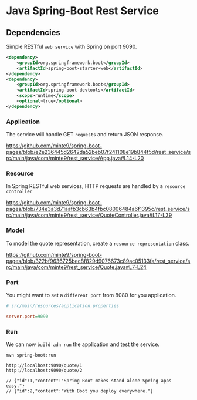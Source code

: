 # Java Spring-Boot Rest Service

## Dependencies

Simple RESTful `web service` with Spring on port 9090.

~~~xml
<dependency>
	<groupId>org.springframework.boot</groupId>
	<artifactId>spring-boot-starter-web</artifactId>
</dependency>
<dependency>
    <groupId>org.springframework.boot</groupId>
    <artifactId>spring-boot-devtools</artifactId>
    <scope>runtime</scope>
    <optional>true</optional>
</dependency>
~~~

### Application

The service will handle GET `requests` and return JSON response.

https://github.com/minte9/spring-boot-pages/blob/e2e236445d2642da52beb07f241108e19b844f5d/rest_service/src/main/java/com/minte9/rest_service/App.java#L14-L20

### Resource

In Spring RESTful web services, HTTP requests are handled by a `resource controller`

https://github.com/minte9/spring-boot-pages/blob/734e3a3d71aafb3cb63b4fbc08006484a6f1395c/rest_service/src/main/java/com/minte9/rest_service/QuoteController.java#L17-L39

### Model

To model the quote representation, create a `resource representation` class. 

https://github.com/minte9/spring-boot-pages/blob/322bf9636725bec8f829d9076673c89ac05133fa/rest_service/src/main/java/com/minte9/rest_service/Quote.java#L7-L24

### Port

You might want to set a `different port` from 8080 for you application.

~~~ini
# src/main/resources/application.properties

server.port=9090
~~~

### Run

We can now `build adn run` the application and test the service.

~~~
mvn spring-boot:run

http://localhost:9090/quote/1
http://localhost:9090/quote/2

// {"id":1,"content":"Spring Boot makes stand alone Spring apps easy."}
// {"id":2,"content":"With Boot you deploy everywhere."}
~~~
